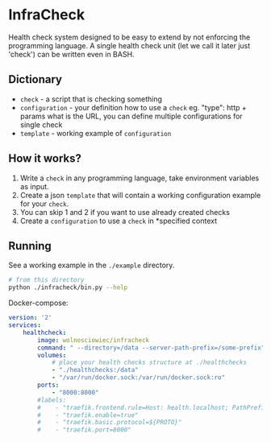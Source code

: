 InfraCheck
==========

Health check system designed to be easy to extend by not enforcing the programming language.
A single health check unit (let we call it later just 'check') can be written even in BASH.


Dictionary
----------

- `check` - a script that is checking something
- `configuration` - your definition how to use a `check` eg. "type": http + params what is the URL, you can define multiple configurations for single check
- `template` - working example of `configuration`


How it works?
-------------
1. Write a `check` in any programming language, take environment variables as input.
2. Create a json `template` that will contain a working configuration example for your `check`.
3. You can skip 1 and 2 if you want to use already created checks
4. Create a `configuration` to use a `check` in *specified context

Running
-------

See a working example in the `./example` directory.

```bash
# from this directory
python ./infracheck/bin.py --help
```

Docker-compose:

```yaml
version: '2'
services:
    healthcheck:
        image: wolnosciowiec/infracheck
        command: " --directory=/data --server-path-prefix=/some-prefix"
        volumes:
            # place your health checks structure at ./healthchecks
            - "./healthchecks:/data"
            - "/var/run/docker.sock:/var/run/docker.sock:ro"
        ports:
            - "8000:8000"
        #labels:
        #    - "traefik.frontend.rule=Host: health.localhost; PathPrefix: /some-prefix"
        #    - "traefik.enable=true"
        #    - "traefik.basic.protocol=${PROTO}"
        #    - "traefik.port=8000"
```
